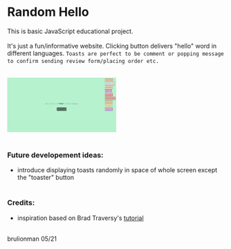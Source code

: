 # Random Hello

This is basic JavaScript educational project.
<br><br>
It's just a fun/informative website. Clicking button delivers "hello" word in different languages.
`Toasts are perfect to be comment or popping message to confirm sending review form/placing order etc.`
<br><br>

<img src="./imgs/RandomHello.jpg" alt="screenshot" width="50%">
 <br><br>

### Future developement ideas:

- introduce displaying toasts randomly in space of whole screen except the "toaster" button
  <br><br>

### Credits:

- inspiration based on Brad Traversy's [tutorial](https://github.com/bradtraversy/50projects50days/tree/master/toast-notification)

<br>
brulionman 05/21
